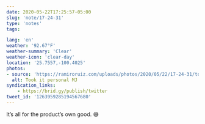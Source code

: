 ```yaml
---
date: 2020-05-22T17:25:57-05:00
slug: 'note/17-24-31'
type: 'notes'
tags:

lang: 'en'
weather: '92.67°F'
weather-summary: 'Clear'
weather-icon: 'clear-day'
location: '25.7557,-100.4025'
photos:
- source: 'https://ramiroruiz.com/uploads/photos/2020/05/22/17-24-31/took-it-personal-mj.jpeg'
  alt: Took it personal MJ
syndication_links:
    - https://brid.gy/publish/twitter
tweet_id: '1263959285194567680'
---
```

It’s all for the product’s own good. 😅  